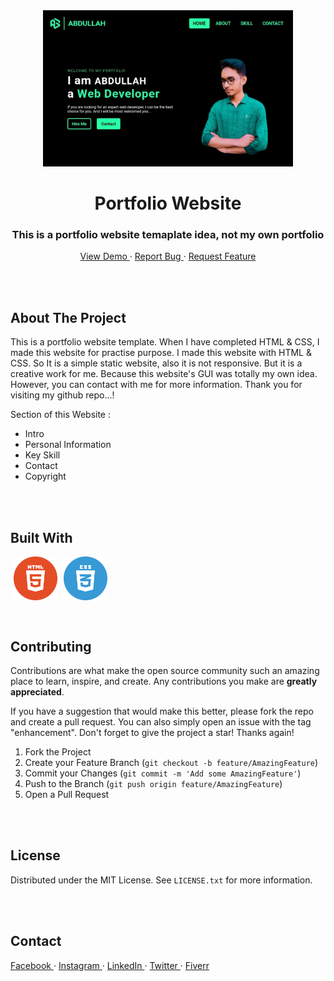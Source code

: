 <!-- PROJECT INTRO -->
<div align="center">
  <a href="https://abdullahab120.github.io/Portfolio-website">
    <img src="./assets/img/Banner.jpg" alt="Logo" width="400" height="250"> 
  </a>

  <h1> Portfolio Website </h1>

  <h3> This is a portfolio website temaplate idea, not my own portfolio </h3>
  <p>
    <a href="https://abdullahab120.github.io/Portfolio-website"> View Demo </a>
    ·
    <a href="https://github.com/AbdullahAB120/Portfolio-website/issues/new?labels=bug&template=bug-report---.md"> Report Bug </a>
    ·
    <a href="https://github.com/AbdullahAB120/Portfolio-website/issues/new?labels=enhancement&template=feature-request---.md"> Request Feature </a>
  </p>
</div>



<br />
<br />



<!-- ABOUT THE PROJECT -->
## About The Project

This is a portfolio website template. When I have completed HTML & CSS, I made this website for practise purpose. I made this website with HTML & CSS. So It is a simple static website, also it is not responsive. But it is a creative work for me. Because this website's GUI was totally my own idea. However, you can contact with me for more information. Thank you for visiting my github repo...!


Section of this Website :
* Intro
* Personal Information
* Key Skill 
* Contact
* Copyright



<br />
<br />



<!-- BUILT WITH -->
## Built With

<img align="left" alt="html5" title="html playlist" width="70" hspace="5" src="./assets/SVG/html5.svg" />
<img align="left" alt="css3" title="css playlist" width="70" hspace="5" src="./assets/SVG/css3.svg" />



<br />
<br />
<br />
<br />
<br />
<br />

 
 
<!-- CONTRIBUTING -->
## Contributing

Contributions are what make the open source community such an amazing place to learn, inspire, and create. Any contributions you make are **greatly appreciated**.

If you have a suggestion that would make this better, please fork the repo and create a pull request. You can also simply open an issue with the tag "enhancement".
Don't forget to give the project a star! Thanks again!

1. Fork the Project
2. Create your Feature Branch (`git checkout -b feature/AmazingFeature`)
3. Commit your Changes (`git commit -m 'Add some AmazingFeature'`)
4. Push to the Branch (`git push origin feature/AmazingFeature`)
5. Open a Pull Request



<br />
<br />



<!-- LICENSE -->
## License

Distributed under the MIT License. See `LICENSE.txt` for more information.



<br />
<br />



<!-- CONTACT -->
## Contact 

<a href="https://www.facebook.com/AbdullahAB120"> Facebook </a>
·
<a href="https://www.instagram.com/AbdullahAB_120"> Instagram </a>
·
<a href="https://www.linkedin.com/in/AbdullahAB120"> LinkedIn </a>
·
<a href="https://www.x.com/AbdullahAB120"> Twitter </a>
·
<a href="https://www.fiver.com/AbdullahAB120"> Fiverr </a>
